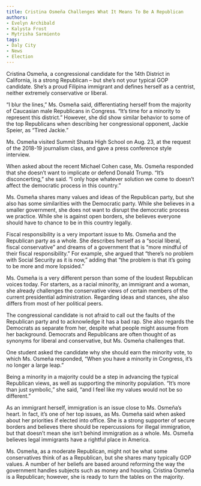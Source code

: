 ```yaml
---
title: Cristina Osmeña Challenges What It Means To Be A Republican
authors:
- Evelyn Archibald
- Kalysta Frost
- Mytrisha Sarmiento
tags:
- Daly City
- News
- Election
---
```

Cristina Osmeña, a congressional candidate for the 14th District in California, is a strong Republican – but she’s not your typical GOP candidate. She’s a proud Filipina immigrant and defines herself as a centrist, neither extremely conservative or liberal.  

“I blur the lines,” Ms. Osmeña said, differentiating herself from the majority of Caucasian male Republicans in Congress. “It’s time for a minority to represent this district.” However, she did show similar behavior to some of the top Republicans when describing her congressional opponent, Jackie Speier, as “Tired Jackie.” 

Ms. Osmeña visited Summit Shasta High School on Aug. 23, at the request of the 2018-19 journalism class, and gave a press conference style interview.

When asked about the recent Michael Cohen case, Ms. Osmeña responded that she doesn’t want to implicate or defend Donald Trump. “It’s disconcerting,” she said. “I only hope whatever solution we come to doesn’t affect the democratic process in this country.”

Ms. Osmeña shares many values and ideas of the Republican party, but she also has some similarities with the Democratic party. While she believes in a smaller government, she does not want to disrupt the democratic process we practice. While she is against open borders, she believes everyone should have to chance to be in this country legally.

Fiscal responsibility is a very important issue to Ms. Osmeña and the Republican party as a whole. She describes herself as a “social liberal, fiscal conservative” and dreams of a government that is “more mindful of their fiscal responsibility.” For example, she argued that “there’s no problem with Social Security as it is now,” adding that “the problem is that it’s going to be more and more lopsided.”

Ms. Osmeña is a very different person than some of the loudest Republican voices today. For starters, as a racial minority, an immigrant and a woman, she already challenges the conservative views of certain members of the current presidential administration. Regarding ideas and stances, she also differs from most of her political peers.

The congressional candidate is not afraid to call out the faults of the Republican party and to acknowledge it has a bad rap. She also regards the Democrats as separate from her, despite what people might assume from her background. Democrats and Republicans are often thought of as synonyms for liberal and conservative, but Ms. Osmeña challenges that.

One student asked the candidate why she should earn the minority vote, to which Ms. Osmeña responded, “When you have a minority in Congress, it’s no longer a large leap.”

Being a minority in a majority could be a step in advancing the typical Republican views, as well as supporting the minority population. “It’s more than just symbolic,” she said, “and I feel like my values would not be so different.”

As an immigrant herself, immigration is an issue close to Ms. Osmeña’s heart. In fact, it’s one of her top issues, as Ms. Osmeña said when asked about her priorities if elected into office. She is a strong supporter of secure borders and believes there should be repercussions for illegal immigration, but that doesn’t mean she isn’t behind immigration as a whole. Ms. Osmeña believes legal immigrants have a rightful place in America.

Ms. Osmeña, as a moderate Republican, might not be what some conservatives think of as a Republican, but she shares many typically GOP values. A number of her beliefs are based around reforming the way the government handles subjects such as money and housing. Cristina Osmeña is a Republican; however, she is ready to turn the tables on the majority.